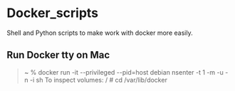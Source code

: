 # Docker_scripts
Shell and Python scripts to make work with docker more easily.

## Run Docker tty on Mac

> ~ % docker run -it --privileged --pid=host debian nsenter -t 1 -m -u -n -i sh
To inspect volumes:
> / # cd /var/lib/docker
